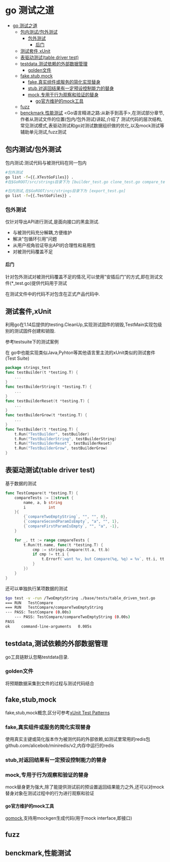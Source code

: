 # go 测试之道

- [go 测试之道](#go-测试之道)
  - [包内测试/包外测试](#包内测试包外测试)
    - [包外测试](#包外测试)
      - [后门](#后门)
  - [测试套件,xUnit](#测试套件xunit)
  - [表驱动测试(table driver test)](#表驱动测试table-driver-test)
  - [testdata,测试依赖的外部数据管理](#testdata测试依赖的外部数据管理)
    - [golden文件](#golden文件)
  - [fake,stub,mock](#fakestubmock)
    - [fake,真实组件或服务的简化实现替身](#fake真实组件或服务的简化实现替身)
    - [stub,对返回结果有一定预设控制能力的替身](#stub对返回结果有一定预设控制能力的替身)
    - [mock,专用于行为观察和验证的替身](#mock专用于行为观察和验证的替身)
      - [go官方维护的mock工具](#go官方维护的mock工具)
  - [fuzz](#fuzz)
  - [benckmark,性能测试](#benckmark性能测试)
<Go语言精进之路:从新手到高手>,在测试部分章节,作者从测试文件的位置(包内/包外测试)讲起,介绍了
测试代码的层次结构,常见测试模式,表驱动测试和go对测试数据组织做的优化,以及mock测试等辅助单元测试,fuzz测试

## 包内测试/包外测试

包内测试:测试代码与被测代码在同一包内

```bash
#包外测试
go list -f={{.XTestGoFiles}} .
#在$GoROOT/src/strings目录下为 [builder_test.go clone_test.go compare_test.go example_test.go reader_test.go replace_test.go search_test.go strings_test.go]

#包内测试,在$GoROOT/src/strings目录下为 [export_test.go]
go list -f={{.TestGoFiles}} .
```

### 包外测试

仅针对导出API进行测试,是面向接口的黑盒测试.

- 与被测代码充分解耦,方便维护
- 解决"包循环引用"问题
- 从用户视角验证导出API的合理性和易用性
- 对被测代码覆盖不足

#### 后门

针对包外测试对被测代码覆盖不足的情况,可以使用"安插后门"的方式,即在测试文件(*_test.go)提供代码用于测试

在测试文件中的代码不对包含在正式产品代码中.

## 测试套件,xUnit

利用go在1.14后提供的testing.CleanUp,实现测试固件的销毁,TestMain实现包级别的测试固件创建和销毁.

参考testsuite下的测试案例

在 go中也能实现类似Java,Pyhton等其他语言里主流的xUnit类似的测试套件(Test Suite)

```go
package strings_test
func testBuilder(t *testing.T) {
    ...
}
func testBuilderString(t *testing.T) {
    ...
}
func testBuilderReset(t *testing.T) {
    ...
}
func testBuilderGrow(t *testing.T) {
    ...
}
func TestBuilder(t *testing.T) {
    t.Run("TestBuilder", testBuilder)
    t.Run("TestBuilderString", testBuilderString)
    t.Run("TestBuilderReset", testBuilderReset)
    t.Run("TestBuilderGrow", testBuilderGrow)
}
```

## 表驱动测试(table driver test)

基于数据的测试

```go
func TestCompare(t *testing.T) {
    compareTests := []struct {
        name, a, b string
        i          int
    }{
        {`compareTwoEmptyString`, "", "", 0},
        {`compareSecondParamIsEmpty`, "a", "", 1},
        {`compareFirstParamIsEmpty`, "", "a", -1},
    }

    for _, tt := range compareTests {
        t.Run(tt.name, func(t *testing.T) {
            cmp := strings.Compare(tt.a, tt.b)
            if cmp != tt.i {
                t.Errorf(`want %v, but Compare(%q, %q) = %v`, tt.i, tt.a, tt.b, cmp)
            }
        })
    }
}
```

还可以单独执行某项数据的测试

```sh
$go test -v -run /TwoEmptyString ./base/tests/table_driven_test.go
=== RUN   TestCompare
=== RUN   TestCompare/compareTwoEmptyString
--- PASS: TestCompare (0.00s)
    --- PASS: TestCompare/compareTwoEmptyString (0.00s)
PASS
ok     command-line-arguments   0.005s
```

## testdata,测试依赖的外部数据管理

go工具链默认忽略testdata目录.

### golden文件

将预期数据采集到文件的过程与测试代码结合

## fake,stub,mock

fake,stub,mock概念,区分可参考[xUnit Test Patterns](https://book.douban.com/subject/1859393)

### fake,真实组件或服务的简化实现替身

使用真实主键或简化版本作为被测代码的外部依赖,如测试里常用的redis包
github.com/alicebob/miniredis/v2,内存中运行的redis

### stub,对返回结果有一定预设控制能力的替身

### mock,专用于行为观察和验证的替身

mock替身更为强大,除了能提供测试前的预设置返回结果能力之外,还可以对mock替身对象在测试过程中的行为进行观察和验证

#### go官方维护的mock工具

[gomock](https://github.com/golang/mock),支持用mockgen生成代码(用于mock interface,即接口)

## fuzz

## benckmark,性能测试
